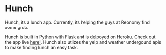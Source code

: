 Hunch
=====

Hunch, its a lunch app. Currently, its helping the guys at Reonomy find some grub. 

Hunch is built in Python with Flask and is delpoyed on Heroku. Check out the app live [here!](http://rocky-wildwood-1991.herokuapp.com/). Hunch also utlizes the yelp and weather undergound apis to make finding lunch an easy task.
